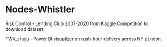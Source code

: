 # Nodes-Whistler
Risk Control - Lending Club 2007-2020 from Kaggle Competition to download dataset.

TWV_shuju - Power BI visualizer on rush-hour delivery across NY at noon.
